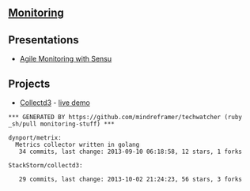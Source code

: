 ## [Monitoring]()

## Presentations
  - [Agile Monitoring with Sensu](https://prague2013.drupal.org/session/agile-monitoring-sensu)


## Projects

  - [Collectd3](https://github.com/StackStorm/collectd3) - [live demo](http://184.72.154.239:9000/#/dashboard)


<!-- PROJECTS_LIST_START -->
    *** GENERATED BY https://github.com/mindreframer/techwatcher (ruby _sh/pull monitoring-stuff) ***

    dynport/metrix:
      Metrics collector written in golang
       34 commits, last change: 2013-09-10 06:18:58, 12 stars, 1 forks

    StackStorm/collectd3:

       29 commits, last change: 2013-10-02 21:24:23, 56 stars, 3 forks
<!-- PROJECTS_LIST_END -->
